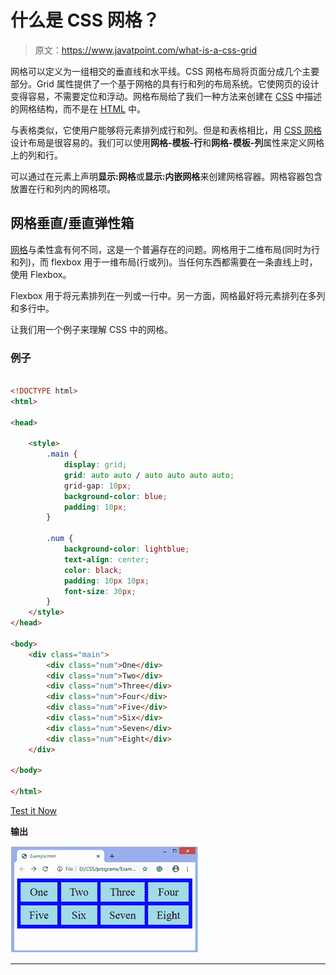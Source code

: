 # 什么是 CSS 网格？

> 原文：<https://www.javatpoint.com/what-is-a-css-grid>

网格可以定义为一组相交的垂直线和水平线。CSS 网格布局将页面分成几个主要部分。Grid 属性提供了一个基于网格的具有行和列的布局系统。它使网页的设计变得容易，不需要定位和浮动。网格布局给了我们一种方法来创建在 [CSS](https://www.javatpoint.com/css-tutorial) 中描述的网格结构，而不是在 [HTML](https://www.javatpoint.com/html-tutorial) 中。

与表格类似，它使用户能够将元素排列成行和列。但是和表格相比，用 [CSS 网格](https://www.javatpoint.com/css-grid)设计布局是很容易的。我们可以使用**网格-模板-行**和**网格-模板-列**属性来定义网格上的列和行。

可以通过在元素上声明**显示:网格**或**显示:内嵌网格**来创建网格容器。网格容器包含放置在行和列内的网格项。

## 网格垂直/垂直弹性箱

[网格](https://www.javatpoint.com/how-to-use-the-css-grid)与柔性盒有何不同，这是一个普遍存在的问题。网格用于二维布局(同时为行和列)，而 flexbox 用于一维布局(行或列)。当任何东西都需要在一条直线上时，使用 Flexbox。

Flexbox 用于将元素排列在一列或一行中。另一方面，网格最好将元素排列在多列和多行中。

让我们用一个例子来理解 CSS 中的网格。

### 例子

```html

<!DOCTYPE html> 
<html> 

<head> 

    <style> 
        .main { 
            display: grid; 
            grid: auto auto / auto auto auto auto; 
            grid-gap: 10px; 
            background-color: blue; 
            padding: 10px; 
        } 

        .num { 
            background-color: lightblue; 
            text-align: center; 
            color: black;
            padding: 10px 10px; 
            font-size: 30px; 
        } 
    </style> 
</head> 

<body>   
    <div class="main"> 
        <div class="num">One</div> 
        <div class="num">Two</div> 
        <div class="num">Three</div> 	
        <div class="num">Four</div> 
        <div class="num">Five</div> 
        <div class="num">Six</div> 
        <div class="num">Seven</div> 
        <div class="num">Eight</div> 
    </div> 

</body> 

</html> 

```

[Test it Now](https://www.javatpoint.com/oprweb/test.jsp?filename=what-is-a-css-grid1)

**输出**

![What is a CSS grid](img/45334125e51725ab556c3cb057aa2c36.png)

* * *